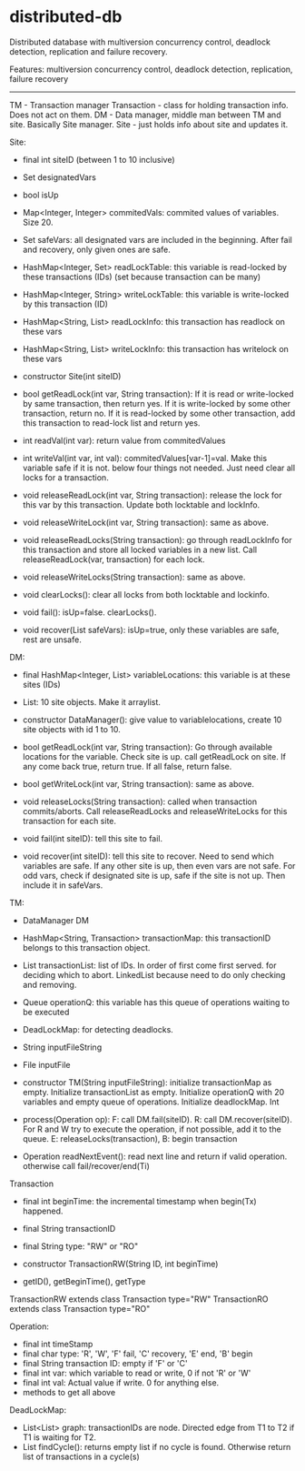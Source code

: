 # distributed-db

Distributed database with multiversion concurrency control, deadlock detection, replication and failure recovery.

Features:
multiversion concurrency control,
deadlock detection,
replication,
failure recovery

---

TM - Transaction manager
Transaction - class for holding transaction info. Does not act on them.
DM - Data manager, middle man between TM and site. Basically Site manager.
Site - just holds info about site and updates it.

Site:

- final int siteID (between 1 to 10 inclusive)
- Set<Integer> designatedVars
- bool isUp
- Map<Integer, Integer> commitedVals: commited values of variables. Size 20.
- Set<Integer> safeVars: all designated vars are included in the beginning. After fail and recovery, only given ones are safe.
- HashMap<Integer, Set<String>> readLockTable: this variable is read-locked by these transactions (IDs) (set because transaction can be many)
- HashMap<Integer, String> writeLockTable: this variable is write-locked by this transaction (ID)
- HashMap<String, List<Integer>> readLockInfo: this transaction has readlock on these vars
- HashMap<String, List<Integer>> writeLockInfo: this transaction has writelock on these vars

- constructor Site(int siteID)
- bool getReadLock(int var, String transaction): If it is read or write-locked by same transaction, then return yes. If it is write-locked by some other transaction, return no. If it is read-locked by some other transaction, add this transaction to read-lock list and return yes.
- int readVal(int var): return value from commitedValues
- int writeVal(int var, int val): commitedValues[var-1]=val. Make this variable safe if it is not.
  below four things not needed. Just need clear all locks for a transaction.
- void releaseReadLock(int var, String transaction): release the lock for this var by this transaction. Update both locktable and lockInfo.
- void releaseWriteLock(int var, String transaction): same as above.
- void releaseReadLocks(String transaction): go through readLockInfo for this transaction and store all locked variables in a new list. Call releaseReadLock(var, transaction) for each lock.
- void releaseWriteLocks(String transaction): same as above.
- void clearLocks(): clear all locks from both locktable and lockinfo.
- void fail(): isUp=false. clearLocks().
- void recover(List<Integer> safeVars): isUp=true, only these variables are safe, rest are unsafe.

DM:

- final HashMap<Integer, List<Integer>> variableLocations: this variable is at these sites (IDs)
- List<Site>: 10 site objects. Make it arraylist.

- constructor DataManager(): give value to variablelocations, create 10 site objects with id 1 to 10.
- bool getReadLock(int var, String transaction): Go through available locations for the variable. Check site is up. call getReadLock on site. If any come back true, return true. If all false, return false.
- bool getWriteLock(int var, String transaction): same as above.
- void releaseLocks(String transaction): called when transaction commits/aborts. Call releaseReadLocks and releaseWriteLocks for this transaction for each site.
- void fail(int siteID): tell this site to fail.
- void recover(int siteID): tell this site to recover. Need to send which variables are safe. If any other site is up, then even vars are not safe. For odd vars, check if designated site is up, safe if the site is not up. Then include it in safeVars.

TM:

- DataManager DM
- HashMap<String, Transaction> transactionMap: this transactionID belongs to this transaction object.
- List<String> transactionList: list of IDs. In order of first come first served. for deciding which to abort. LinkedList because need to do only checking and removing.
- Queue<Operation> operationQ: this variable has this queue of operations waiting to be executed
- DeadLockMap: for detecting deadlocks.
- String inputFileString
- File inputFile

- constructor TM(String inputFileString): initialize transactionMap as empty. Initialize transactionList as empty. Initialize operationQ with 20 variables and empty queue of operations. Initialize deadlockMap. Int
- process(Operation op): F: call DM.fail(siteID). R: call DM.recover(siteID). For R and W try to execute the operation, if not possible, add it to the queue. E: releaseLocks(transaction), B: begin transaction
- Operation readNextEvent(): read next line and return if valid operation. otherwise call fail/recover/end(Ti)

Transaction

- final int beginTime: the incremental timestamp when begin(Tx) happened.
- final String transactionID
- final String type: "RW" or "RO"

- constructor TransactionRW(String ID, int beginTime)
- getID(), getBeginTime(), getType

TransactionRW extends class Transaction type="RW"
TransactionRO extends class Transaction type="RO"

Operation:

- final int timeStamp
- final char type: 'R', 'W', 'F' fail, 'C' recovery, 'E' end, 'B' begin
- final String transaction ID: empty if 'F' or 'C'
- final int var: which variable to read or write, 0 if not 'R' or 'W'
- final int val: Actual value if write. 0 for anything else.
- methods to get all above

DeadLockMap:

- List<List<String>> graph: transactionIDs are node. Directed edge from T1 to T2 if T1 is waiting for T2.
- List<String> findCycle(): returns empty list if no cycle is found. Otherwise return list of transactions in a cycle(s)
